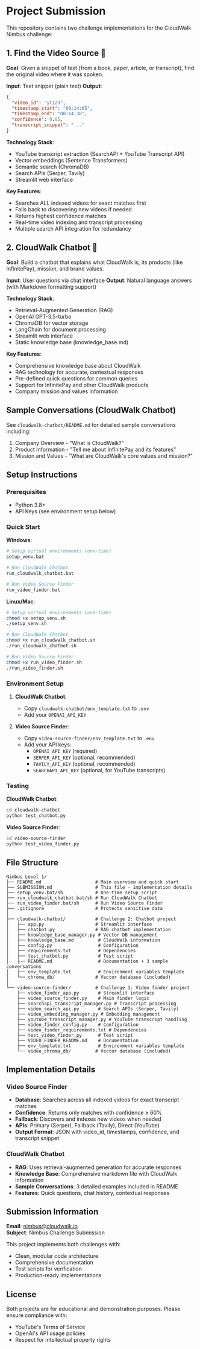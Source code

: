 # Project Submission

This repository contains two challenge implementations for the CloudWalk Nimbus challenge:

## 1. Find the Video Source 🎥

**Goal**: Given a snippet of text (from a book, paper, article, or transcript), find the original video where it was spoken.

**Input**: Text snippet (plain text)
**Output**: 
```json
{
  "video_id": "yt123",
  "timestamp_start": "00:14:05",
  "timestamp_end": "00:14:38",
  "confidence": 0.85,
  "transcript_snippet": "..."
}
```

**Technology Stack**:
- YouTube transcript extraction (SearchAPI + YouTube Transcript API)
- Vector embeddings (Sentence Transformers)
- Semantic search (ChromaDB)
- Search APIs (Serper, Tavily)
- Streamlit web interface

**Key Features**:
- Searches ALL indexed videos for exact matches first
- Falls back to discovering new videos if needed
- Returns highest confidence matches
- Real-time video indexing and transcript processing
- Multiple search API integration for redundancy

## 2. CloudWalk Chatbot 📱

**Goal**: Build a chatbot that explains what CloudWalk is, its products (like InfinitePay), mission, and brand values.

**Input**: User questions via chat interface
**Output**: Natural language answers (with Markdown formatting support)

**Technology Stack**:
- Retrieval-Augmented Generation (RAG)
- OpenAI GPT-3.5-turbo
- ChromaDB for vector storage
- LangChain for document processing
- Streamlit web interface
- Static knowledge base (knowledge_base.md)

**Key Features**:
- Comprehensive knowledge base about CloudWalk
- RAG technology for accurate, contextual responses
- Pre-defined quick questions for common queries
- Support for InfinitePay and other CloudWalk products
- Company mission and values information

## Sample Conversations (CloudWalk Chatbot)

See `cloudwalk-chatbot/README.md` for detailed sample conversations including:
1. Company Overview - "What is CloudWalk?"
2. Product Information - "Tell me about InfinitePay and its features"
3. Mission and Values - "What are CloudWalk's core values and mission?"

## Setup Instructions

### Prerequisites

- Python 3.8+
- API Keys (see environment setup below)

### Quick Start

**Windows**:
```bash
# Setup virtual environments (one-time)
setup_venv.bat

# Run CloudWalk Chatbot
run_cloudwalk_chatbot.bat

# Run Video Source Finder
run_video_finder.bat
```

**Linux/Mac**:
```bash
# Setup virtual environments (one-time)
chmod +x setup_venv.sh
./setup_venv.sh

# Run CloudWalk Chatbot
chmod +x run_cloudwalk_chatbot.sh
./run_cloudwalk_chatbot.sh

# Run Video Source Finder
chmod +x run_video_finder.sh
./run_video_finder.sh
```

### Environment Setup

1. **CloudWalk Chatbot**: 
   - Copy `cloudwalk-chatbot/env_template.txt` to `.env`
   - Add your `OPENAI_API_KEY`

2. **Video Source Finder**:
   - Copy `video-source-finder/env_template.txt` to `.env`
   - Add your API keys:
     - `OPENAI_API_KEY` (required)
     - `SERPER_API_KEY` (optional, recommended)
     - `TAVILY_API_KEY` (optional, recommended)
     - `SEARCHAPI_API_KEY` (optional, for YouTube transcripts)

### Testing

**CloudWalk Chatbot**:
```bash
cd cloudwalk-chatbot
python test_chatbot.py
```

**Video Source Finder**:
```bash
cd video-source-finder
python test_video_finder.py
```

## File Structure

```
Nimbus Level 1/
├── README.md                    # Main overview and quick start
├── SUBMISSION.md                # This file - implementation details
├── setup_venv.bat/sh            # One-time setup script
├── run_cloudwalk_chatbot.bat/sh # Run CloudWalk Chatbot
├── run_video_finder.bat/sh      # Run Video Source Finder
├── .gitignore                   # Protects sensitive data
│
├── cloudwalk-chatbot/           # Challenge 2: Chatbot project
│   ├── app.py                   # Streamlit interface
│   ├── chatbot.py               # RAG chatbot implementation
│   ├── knowledge_base_manager.py # Vector DB management
│   ├── knowledge_base.md         # CloudWalk information
│   ├── config.py                 # Configuration
│   ├── requirements.txt          # Dependencies
│   ├── test_chatbot.py           # Test script
│   ├── README.md                 # Documentation + 3 sample conversations
│   ├── env_template.txt          # Environment variables template
│   └── chroma_db/               # Vector database (included)
│
└── video-source-finder/         # Challenge 1: Video finder project
    ├── video_finder_app.py       # Streamlit interface
    ├── video_source_finder.py    # Main finder logic
    ├── searchapi_transcript_manager.py # Transcript processing
    ├── video_search_api.py       # Search APIs (Serper, Tavily)
    ├── video_embedding_manager.py # Embedding management
    ├── youtube_transcript_manager.py # YouTube transcript handling
    ├── video_finder_config.py    # Configuration
    ├── video_finder_requirements.txt # Dependencies
    ├── test_video_finder.py      # Test script
    ├── VIDEO_FINDER_README.md    # Documentation
    ├── env_template.txt          # Environment variables template
    └── video_chroma_db/         # Vector database (included)
```

## Implementation Details

### Video Source Finder

- **Database**: Searches across all indexed videos for exact transcript matches
- **Confidence**: Returns only matches with confidence ≥ 60%
- **Fallback**: Discovers and indexes new videos when needed
- **APIs**: Primary (Serper), Fallback (Tavily), Direct (YouTube)
- **Output Format**: JSON with video_id, timestamps, confidence, and transcript snippet

### CloudWalk Chatbot

- **RAG**: Uses retrieval-augmented generation for accurate responses
- **Knowledge Base**: Comprehensive markdown file with CloudWalk information
- **Sample Conversations**: 3 detailed examples included in README
- **Features**: Quick questions, chat history, contextual responses

## Submission Information

**Email**: nimbus@cloudwalk.io  
**Subject**: Nimbus Challenge Submission

This project implements both challenges with:
- Clean, modular code architecture
- Comprehensive documentation
- Test scripts for verification
- Production-ready implementations

## License

Both projects are for educational and demonstration purposes. Please ensure compliance with:
- YouTube's Terms of Service
- OpenAI's API usage policies
- Respect for intellectual property rights


